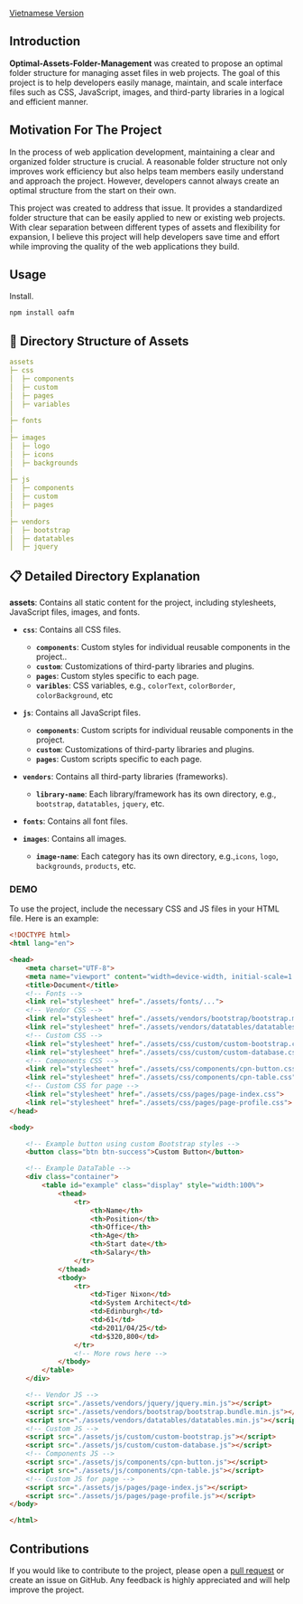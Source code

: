 [Vietnamese Version](./README.md)

## Introduction

**Optimal-Assets-Folder-Management** was created to propose an optimal folder structure for managing asset files in web projects. The goal of this project is to help developers easily manage, maintain, and scale interface files such as CSS, JavaScript, images, and third-party libraries in a logical and efficient manner.

## Motivation For The Project

In the process of web application development, maintaining a clear and organized folder structure is crucial. A reasonable folder structure not only improves work efficiency but also helps team members easily understand and approach the project. However, developers cannot always create an optimal structure from the start on their own.

This project was created to address that issue. It provides a standardized folder structure that can be easily applied to new or existing web projects. With clear separation between different types of assets and flexibility for expansion, I believe this project will help developers save time and effort while improving the quality of the web applications they build.

## Usage

Install.

```bash
npm install oafm 
```

## 📖 Directory Structure of Assets

```yaml
assets
├─ css
│  ├─ components
│  ├─ custom
│  ├─ pages
│  ├─ variables
│
├─ fonts
│
├─ images
│  ├─ logo
│  ├─ icons
│  ├─ backgrounds
│
├─ js
│  ├─ components
│  ├─ custom
│  ├─ pages
│
├─ vendors
│  ├─ bootstrap
│  ├─ datatables
│  ├─ jquery
```

## 📋 Detailed Directory Explanation

**assets**: Contains all static content for the project, including stylesheets, JavaScript files, images, and fonts.

- **`css`**: Contains all CSS files.
  - **`components`**: Custom styles for individual reusable components in the project..
  - **`custom`**: Customizations of third-party libraries and plugins.
  - **`pages`**: Custom styles specific to each page.
  - **`varibles`**: CSS variables, e.g., `colorText`, `colorBorder`, `colorBackground`, etc

- **`js`**: Contains all JavaScript files.
  - **`components`**: Custom scripts for individual reusable components in the project.
  - **`custom`**: Customizations of third-party libraries and plugins.
  - **`pages`**: Custom scripts specific to each page.

- **`vendors`**: Contains all third-party libraries (frameworks).
  - **`library-name`**: Each library/framework has its own directory, e.g., `bootstrap`, `datatables`, `jquery`, etc.

- **`fonts`**: Contains all font files.

- **`images`**: Contains all images.
  - **`image-name`**: Each category has its own directory, e.g.,`icons`, `logo`, `backgrounds`, `products`, etc.

### DEMO

To use the project, include the necessary CSS and JS files in your HTML file. Here is an example:

```html
<!DOCTYPE html>
<html lang="en">

<head>
    <meta charset="UTF-8">
    <meta name="viewport" content="width=device-width, initial-scale=1.0">
    <title>Document</title>
    <!-- Fonts -->
    <link rel="stylesheet" href="./assets/fonts/...">
    <!-- Vendor CSS -->
    <link rel="stylesheet" href="./assets/vendors/bootstrap/bootstrap.min.css">
    <link rel="stylesheet" href="./assets/vendors/datatables/datatables.min.css">
    <!-- Custom CSS -->
    <link rel="stylesheet" href="./assets/css/custom/custom-bootstrap.css">
    <link rel="stylesheet" href="./assets/css/custom/custom-database.css">
    <!-- Components CSS -->
    <link rel="stylesheet" href="./assets/css/components/cpn-button.css">
    <link rel="stylesheet" href="./assets/css/components/cpn-table.css">
    <!-- Custom CSS for page -->
    <link rel="stylesheet" href="./assets/css/pages/page-index.css">
    <link rel="stylesheet" href="./assets/css/pages/page-profile.css">
</head>

<body>

    <!-- Example button using custom Bootstrap styles -->
    <button class="btn btn-success">Custom Button</button>

    <!-- Example DataTable -->
    <div class="container">
        <table id="example" class="display" style="width:100%">
            <thead>
                <tr>
                    <th>Name</th>
                    <th>Position</th>
                    <th>Office</th>
                    <th>Age</th>
                    <th>Start date</th>
                    <th>Salary</th>
                </tr>
            </thead>
            <tbody>
                <tr>
                    <td>Tiger Nixon</td>
                    <td>System Architect</td>
                    <td>Edinburgh</td>
                    <td>61</td>
                    <td>2011/04/25</td>
                    <td>$320,800</td>
                </tr>
                <!-- More rows here -->
            </tbody>
        </table>
    </div>

    <!-- Vendor JS -->
    <script src="./assets/vendors/jquery/jquery.min.js"></script>
    <script src="./assets/vendors/bootstrap/bootstrap.bundle.min.js"></script>
    <script src="./assets/vendors/datatables/datatables.min.js"></script>
    <!-- Custom JS -->
    <script src="./assets/js/custom/custom-bootstrap.js"></script>
    <script src="./assets/js/custom/custom-database.js"></script>
    <!-- Components JS -->
    <script src="./assets/js/components/cpn-button.js"></script>
    <script src="./assets/js/components/cpn-table.js"></script>
    <!-- Custom JS for page -->
    <script src="./assets/js/pages/page-index.js"></script>
    <script src="./assets/js/pages/page-profile.js"></script>
</body>

</html>
```

## Contributions

If you would like to contribute to the project, please open a [pull request](https://github.com/HHiepz/Optimal-Assets-Folder-Management/pulls) or create an issue on GitHub. Any feedback is highly appreciated and will help improve the project.